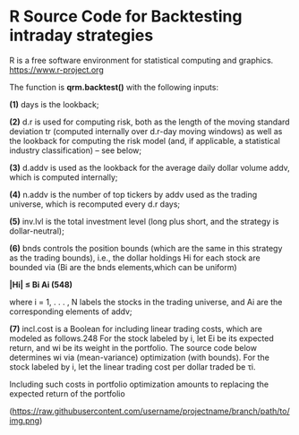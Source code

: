 # R Source Code for Backtesting intraday strategies 

R is a free software environment for statistical computing and graphics. https://www.r-project.org

The function is **qrm.backtest()** with the following inputs: 

**(1)** days is the lookback; 

**(2)** d.r is used for computing risk, both as the length of the moving standard deviation tr (computed internally over d.r-day moving windows) as well as the lookback for computing the risk model (and, if applicable, a statistical industry classification) – see below;

**(3)** d.addv is used as the lookback for the average daily dollar volume addv, which is computed internally; 

**(4)** n.addv is the number of top tickers by addv used as the trading universe, which is recomputed every d.r days; 

**(5)** inv.lvl is the total investment level (long plus short, and the strategy is dollar-neutral); 

**(6)** bnds controls the position bounds (which are the same in this strategy as the trading bounds), i.e., the dollar holdings Hi for each stock are bounded via (Bi are the bnds elements,which can be uniform)

**|Hi| ≤ Bi Ai (548)**

where i = 1, . . . , N labels the stocks in the trading universe, and Ai are the corresponding elements of addv; 

**(7)** incl.cost is a Boolean for including linear trading costs, which are modeled as follows.248 For the stock labeled by i, let Ei be its expected return, and wi be its weight in the portfolio. The source code below determines wi via (mean-variance) optimization (with bounds). For the stock labeled by i, let the linear trading cost per dollar traded be τi. 

Including such costs in portfolio optimization amounts to replacing the expected return of the portfolio

(https://raw.githubusercontent.com/username/projectname/branch/path/to/img.png)
